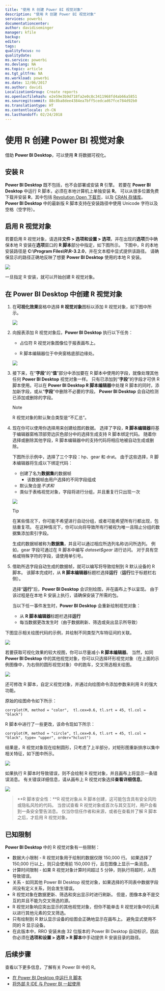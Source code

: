```yaml
---
title: "使用 R 创建 Power BI 视觉对象"
description: "使用 R 创建 Power BI 视觉对象"
services: powerbi
documentationcenter: 
author: davidiseminger
manager: kfile
backup: 
editor: 
tags: 
qualityfocus: no
qualitydate: 
ms.service: powerbi
ms.devlang: NA
ms.topic: article
ms.tgt_pltfrm: NA
ms.workload: powerbi
ms.date: 12/06/2017
ms.author: davidi
LocalizationGroup: Create reports
ms.openlocfilehash: e2e59e3b9d718fa2e0c8c3411968fd4ab66a5851
ms.sourcegitcommit: 88c8ba8dee4384ea7bff5cedcad67fce784d92b0
ms.translationtype: HT
ms.contentlocale: zh-CN
ms.lasthandoff: 02/24/2018
---
```

# <a name="create-power-bi-visuals-using-r"></a>使用 R 创建 Power BI 视觉对象
借助 **Power BI Desktop**，可以使用 **R** 将数据可视化。

## <a name="install-r"></a>安装 R
**Power BI Desktop** 既不包括，也不会部署或安装 **R** 引擎。 若要在 **Power BI Desktop** 中运行 R 脚本，必须在本地计算机上单独安装 **R**。 可以从很多位置免费下载并安装 **R**，其中包括 [Revolution Open 下载页](https://mran.revolutionanalytics.com/download/)，以及 [CRAN 存储库](https://cran.r-project.org/bin/windows/base/)。 **Power BI Desktop** 中的最新版 R 脚本支持在安装路径中使用 Unicode 字符以及空格（空字符）。

## <a name="enable-r-visuals"></a>启用 R 视觉对象
若要启用 R 视觉对象，请选择**文件 > 选项和设置 > 选项**，并在出现的**选项**页中确保本地 R 安装在**选项**窗口的 **R 脚本**部分中指定，如下图所示。 下图中，R 的本地安装路径是 **C:\Program Files\R\R-3.2.0**，并在文本框中显式提供该路径。 请确保显示的路径正确地反映了想要 **Power BI Desktop** 使用的本地 R 安装。
   
   ![](media/desktop-r-visuals/r-visuals-2.png)

一旦指定 R 安装，就可以开始创建 R 视觉对象。

## <a name="create-r-visuals-in-power-bi-desktop"></a>在 Power BI Desktop 中创建 R 视觉对象
1. 在**可视化效果**窗格中选择 **R 视觉对象**图标以添加 R 视觉对象，如下图中所示。
   
   ![](media/desktop-r-visuals/r-visuals-3.png)
2. 向报表添加 R 视觉对象后，**Power BI Desktop** 执行以下任务：
   
   - 占位符 R 视觉对象图像位于报表画布上。
   
   - R 脚本编辑器位于中央窗格底部边缘处。
   
   ![](media/desktop-r-visuals/r-visuals-4.png)
3. 接下来，在“**字段**”的“**值**”部分中添加要在 R 脚本中使用的字段，就像处理其他任何 **Power BI Desktop** 视觉对象一样。 只有已添加到“**字段**”的字段才可供 R 脚本使用。可以在 **Power BI Desktop R 脚本编辑器**中处理 R 脚本的同时，添加新字段，或从“**字段**”中删除不必要的字段。 **Power BI Desktop** 会自动检测已添加或删除的字段。
   
   > [!NOTE]
   > R 视觉对象的默认聚合类型是“不汇总”。
   > 
   > 
   
1. 现在你可以使用你选择用来创建绘图的数据。 选择了字段，**R 脚本编辑器**将基于编辑器窗格顶部旁边灰色部分中的选择生成支持 R 脚本绑定代码。 随着你选择或删除其他字段，R 脚本编辑器中的支持代码将相应地被自动生成或删除。
   
   下图所示示例中，选择了三个字段：hp、gear 和 drat。 由于这些选择，R 脚本编辑器将生成以下绑定代码：
   
   * 创建了名为**数据集**的数据帧
     * 该数据帧由用户选择的不同字段组成
   * 默认聚合是*不求和*
   * 类似于表格视觉对象，字段将进行分组，并且重复行只出现一次
   
   ![](media/desktop-r-visuals/r-visuals-5.png)
   
   > [!TIP]
   > 在某些情况下，你可能不希望进行自动分组，或者可能希望所有行都出现，包括重复项。 在这种情况下，你可以向将导致所有行被视为唯一且阻止分组的数据集添加索引字段。
   > 
   > 
   
   生成的数据帧被称为**数据集**，并且可以通过相应所选列名称访问所选列。 例如，gear 字段可通过在 R 脚本中编写 *dataset$gear* 进行访问。 对于具有空格或特殊字符的字段，请使用单引号。
2. 借助所选字段自动生成的数据帧，就可以编写将导致绘制到 R 默认设备的 R 脚本。 该脚本完成时，从 **R 脚本编辑器**标题栏选择**运行**（**运行**位于标题栏右侧）。
   
    选择“**运行**”后，**Power BI Desktop** 会识别绘图，并在画布上予以呈现。
   由于该过程是在本地 R 安装上执行，请确保安装了所需的包。
   
   当以下任一事件发生时，**Power BI Desktop** 会重新绘制视觉对象：
   
   * 从 **R 脚本编辑器**标题栏选择**运行**
   * 每当数据更改发生时（由于数据刷新、筛选或突出显示所导致）

下图显示相关绘图代码的示例，并绘制不同类型汽车特征间的关联。

![](media/desktop-r-visuals/r-visuals-6.png)

若要获取可视化效果的较大视图，你可以尽量减小 **R 脚本编辑器**。 当然，如同 **Power BI Desktop** 中的其他视觉对象，你可以只选择环形视觉对象（在上面的示例图像中，为右侧的圆形视觉对象）中的跑车，交叉筛选相关绘图。

![](media/desktop-r-visuals/r-visuals-7.png)

还可修改 R 脚本，自定义视觉对象，并通过向绘图命令添加参数来利用 R 的强大功能。

原始的绘图命令如下所示：

    corrplot(M, method = "color",  tl.cex=0.6, tl.srt = 45, tl.col = "black")

R 脚本中进行了一些更改，该命令现如下所示：

    corrplot(M, method = "circle", tl.cex=0.6, tl.srt = 45, tl.col = "black", type= "upper", order="hclust")

结果是，R 视觉对象现在绘制圆形，只考虑了上半部分，对矩形图重新排序以集中相关特征，如下图中所示。

![](media/desktop-r-visuals/r-visuals-8.png)

如果执行 R 脚本时导致错误，则不会绘制 R 视觉对象，并且画布上将显示一条错误消息。 有关错误详细信息，请从画布上 R 视觉对象选择**查看详细信息**。

![](media/desktop-r-visuals/r-visuals-9.png)

> **R 脚本安全性：**R 视觉对象从 R 脚本创建，这可能包含具有安全风险或隐私风险的代码。 当尝试查看 R 视觉对象或首次与其交互时，用户会看到一条安全警告消息。 仅当你信任作者和来源，或者在查看并了解 R 脚本之后，才启用 R 视觉对象。
> 
> 

## <a name="known-limitations"></a>已知限制
**Power BI Desktop** 中的 R 视觉对象有一些限制：

* 数据大小限制 - R 视觉对象用于绘制的数据仅限 150,000 行。 如果选择了 150,000 行以上，则只会使用前 150,000 行，且在图像上显示一条消息。
* 计算时间限制 - 如果 R 视觉对象计算时间超过 5 分钟，则执行将超时，从而导致错误。
* 关系 - 如同其他 Power BI Desktop 视觉对象，如果选择的不同表中数据字段间没有定义关系，则会发生错误。
* R 视觉对象在数据更新、筛选和突出显示时进行刷新。 但是，图像本身不是交互的并且不能为交叉筛选的源。
* R 视觉对象响应突出显示的其他视觉对象，但你不能单击 R 视觉对象中的元素以进行其他元素的交叉筛选。
* 只有绘制到 R 默认显示设备的绘图会正确地显示在画布上。 避免显式使用不同的 R 显示设备。
* 在此版本中，RRO 安装未由 32 位版本的 Power BI Desktop 自动标识，因此你必须在**选项和设置 > 选项 > R 脚本**中手动提供 R 安装目录的路径。

## <a name="next-steps"></a>后续步骤
查看以下更多信息，了解有关 Power BI 中的 R。

* [在 Power BI Desktop 中运行 R 脚本](desktop-r-scripts.md)
* [将外部 R IDE 与 Power BI 一起使用](desktop-r-ide.md)

